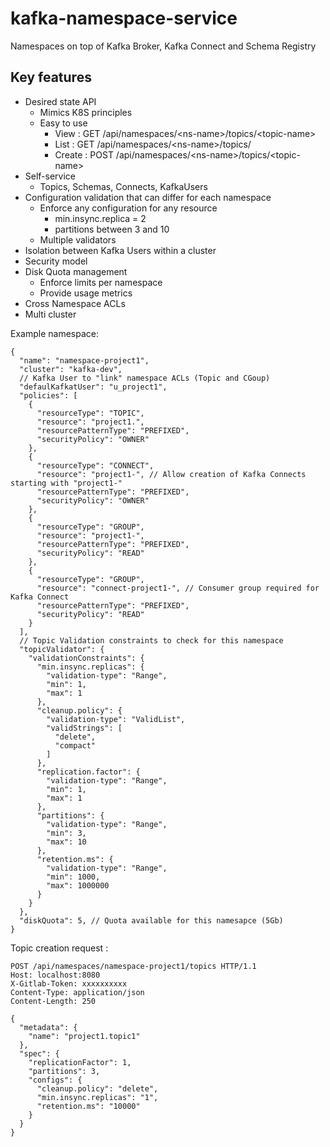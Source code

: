 # kafka-namespace-service
Namespaces on top of Kafka Broker, Kafka Connect and Schema Registry

## Key features
- Desired state API
  - Mimics K8S principles
  - Easy to use
    - View : GET /api/namespaces/\<ns-name\>/topics/\<topic-name\>
    - List : GET /api/namespaces/\<ns-name\>/topics/
    - Create : POST /api/namespaces/\<ns-name\>/topics/\<topic-name\>
- Self-service
  - Topics, Schemas, Connects, KafkaUsers
- Configuration validation that can differ for each namespace
  - Enforce any configuration for any resource
    - min.insync.replica = 2
    - partitions between 3 and 10
  - Multiple validators
- Isolation between Kafka Users within a cluster
- Security model
- Disk Quota management
  - Enforce limits per namespace
  - Provide usage metrics
- Cross Namespace ACLs
- Multi cluster


Example namespace:  
````
{
  "name": "namespace-project1",
  "cluster": "kafka-dev",
  // Kafka User to "link" namespace ACLs (Topic and CGoup)
  "defaulKafkatUser": "u_project1",
  "policies": [
    {
      "resourceType": "TOPIC",
      "resource": "project1.",
      "resourcePatternType": "PREFIXED",
      "securityPolicy": "OWNER"
    },
    {
      "resourceType": "CONNECT",
      "resource": "project1-", // Allow creation of Kafka Connects starting with "project1-"
      "resourcePatternType": "PREFIXED",
      "securityPolicy": "OWNER"
    },
    {
      "resourceType": "GROUP",
      "resource": "project1-",
      "resourcePatternType": "PREFIXED",
      "securityPolicy": "READ"
    },
    {
      "resourceType": "GROUP",
      "resource": "connect-project1-", // Consumer group required for Kafka Connect
      "resourcePatternType": "PREFIXED",
      "securityPolicy": "READ"
    }
  ],
  // Topic Validation constraints to check for this namespace
  "topicValidator": {
    "validationConstraints": {
      "min.insync.replicas": {
        "validation-type": "Range",
        "min": 1,
        "max": 1
      },
      "cleanup.policy": {
        "validation-type": "ValidList",
        "validStrings": [
          "delete",
          "compact"
        ]
      },
      "replication.factor": {
        "validation-type": "Range",
        "min": 1,
        "max": 1
      },
      "partitions": {
        "validation-type": "Range",
        "min": 3,
        "max": 10
      },
      "retention.ms": {
        "validation-type": "Range",
        "min": 1000,
        "max": 1000000
      }
    }
  },
  "diskQuota": 5, // Quota available for this namesapce (5Gb)
}
````

Topic creation request :  

````
POST /api/namespaces/namespace-project1/topics HTTP/1.1
Host: localhost:8080
X-Gitlab-Token: xxxxxxxxxx
Content-Type: application/json
Content-Length: 250

{
  "metadata": {
    "name": "project1.topic1"
  },
  "spec": {
    "replicationFactor": 1,
    "partitions": 3,
    "configs": {
      "cleanup.policy": "delete",
      "min.insync.replicas": "1",
      "retention.ms": "10000"
    }
  }
}
````


